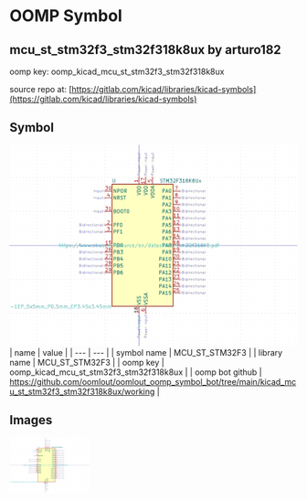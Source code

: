 # OOMP Symbol  
## mcu_st_stm32f3_stm32f318k8ux  by arturo182  
  
oomp key: oomp_kicad_mcu_st_stm32f3_stm32f318k8ux  
  
source repo at: [https://gitlab.com/kicad/libraries/kicad-symbols](https://gitlab.com/kicad/libraries/kicad-symbols)  
## Symbol  
  
[![working.png](working_600.png)](working.png)  
| name | value | 
| --- | --- | 
| symbol name | MCU_ST_STM32F3 | 
| library name | MCU_ST_STM32F3 | 
| oomp key | oomp_kicad_mcu_st_stm32f3_stm32f318k8ux | 
| oomp bot github | https://github.com/oomlout/oomlout_oomp_symbol_bot/tree/main/kicad_mcu_st_stm32f3_stm32f318k8ux/working | 
## Images  
  
[![working.png](working_140.png)](working.png)  
